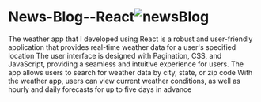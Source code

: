 # News-Blog--React![newsBlog](https://github.com/shankar8202/News-Blog--React/assets/114971993/429c0b75-d15e-4a6e-bf19-72a6cbe3d957)
The weather app that I developed using React is a robust and user-friendly application that provides real-time weather data for a user's specified location
The user interface is designed with Pagination, CSS, and JavaScript, providing a seamless and intuitive experience for users. The app allows users to search for weather data by city, state, or zip code
With the weather app, users can view current weather conditions, as well as hourly and daily forecasts for up to five days in advance
